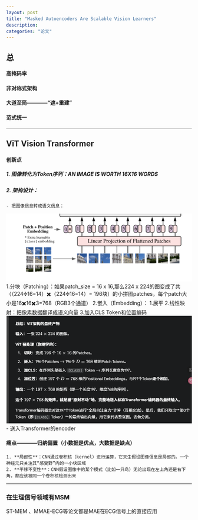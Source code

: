 ```yaml
---
layout: post
title: "Masked Autoencoders Are Scalable Vision Learners"
description: 
categories: "论文"
---
```

## 总
#### 高掩码率
#### 非对称式架构
#### 大道至简————“遮+重建”
#### 范式统一
-----------------------------

## ViT      Vision Transformer
#### 创新点
##### 1. 图像转化为Token序列：AN IMAGE IS WORTH 16X16 WORDS 
##### 2. 架构设计：
    - 把图像信息转成语义信息：
![alt text](/images/posts/论文项目/to_patch.png)
        1.分块（Patching）：如果patch_size = 16 x 16,那么224 x 224的图变成了共（（224➗16=14）✖️（224➗16=14）= 196块）的小拼图patches，每个patch大小是16✖️16✖️3=768（RGB3个通道）
        2.嵌入（Embedding）：
            1.展平
            2.线性映射：把像素数据翻译成语义向量
        3.加入CLS Token和位置编码
        ![alt text](/images/posts/论文项目/1.png)
    - 送入Transformer的encoder







#### 痛点————归纳偏置（小数据是优点，大数据是缺点）
    1. **局部性**：CNN通过卷积核（kernel）进行运算，它天生假设图像信息是局部的。一个神经元只关注其“感受野”内的一小块区域
    2. **平移不变性**：CNN假设图像中的某个模式（比如一只鸟）无论出现在左上角还是右下角，都应该被同一个卷积核检测出来


----------------------------

### 在生理信号领域有**MSM**
ST-MEM 、MMAE-ECG等论文都是MAE在ECG信号上的直接应用

